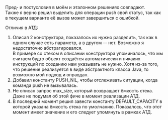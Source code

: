 Пред- и постусловия в моём и эталонном решениях совпадают.   
Также я верно решил выделить для операции push свой статус, так как в текущем варианте её вызов может завершиться с ошибкой.

Отличия в АТД:
1. Описал 2 конструктора, показалось их нужно разделить, так как в одном случае есть параметр, а в другом -- нет. Возможно я недостаточно абстрагировался.   
    В примере со стеком в описании конструктора упоминалось, что мы считаем будто объект создаётся автоматически и никаких инструкций по созданию нам указывать не нужно.
    Хотя из-за того, что решение реализуется в виде абстрактного класса Java, то возможно мой подход и оправдан.
2. Добавил константу PUSH_NIL, чтобы отслеживать ситуации, когда команда push не вызывалась.
3. Не описан запрос max_size, который возвращает ёмкость стека. Даже не подумал об этой фиче в момент реализации АТД.
4. В последний момент решил завести константу DEFAULT_CAPACITY в которой указана ёмкость стека по умолчанию. Показалось, что этот момент имеет значение и его следует упомянуть в рамках АТД.